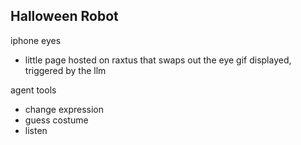 Halloween Robot
---

iphone eyes
- little page hosted on raxtus that swaps out the eye gif displayed, triggered by the llm

agent tools
- change expression
- guess costume
- listen 